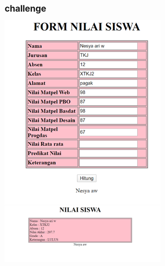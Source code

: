 # challenge
![AltText](https://github.com/nesya177/challenge/blob/master/Screenshot%20(295).png)
![AltText](https://github.com/nesya177/challenge/blob/master/Screenshot%20(296).png)

